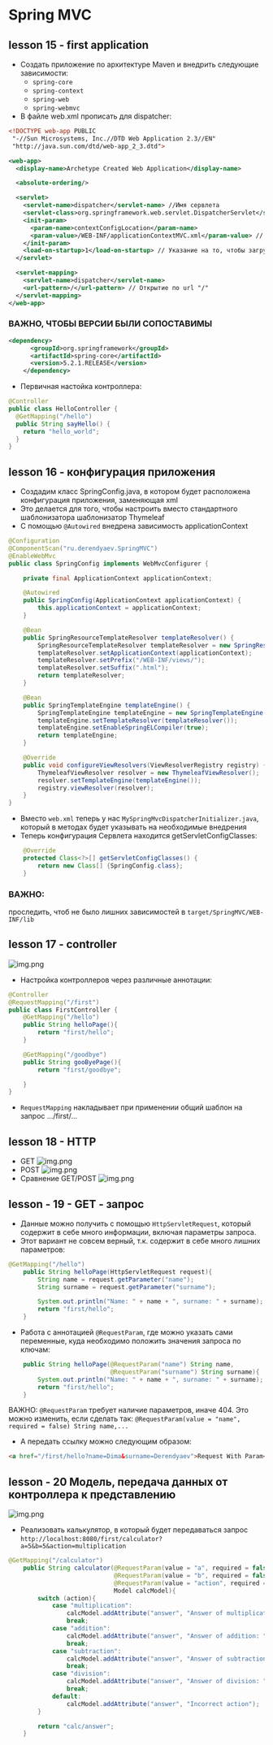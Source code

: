 # Spring MVC
## lesson 15 - first application

- Создать приложение по архитектуре Maven и внедрить следующие зависимости:
  - `spring-core`
  - `spring-context`
  - `spring-web`
  - `spring-webmvc`
- В файле web.xml прописать для dispatcher:
```xml
<!DOCTYPE web-app PUBLIC
 "-//Sun Microsystems, Inc.//DTD Web Application 2.3//EN"
 "http://java.sun.com/dtd/web-app_2_3.dtd">

<web-app>
  <display-name>Archetype Created Web Application</display-name>

  <absolute-ordering/>

  <servlet>
    <servlet-name>dispatcher</servlet-name> //Имя сервлета
    <servlet-class>org.springframework.web.servlet.DispatcherServlet</servlet-class> // Импорт сервлета
    <init-param>
      <param-name>contextConfigLocation</param-name>
      <param-value>/WEB-INF/applicationContextMVC.xml</param-value> // Импорт конфигурации
    </init-param>
    <load-on-startup>1</load-on-startup> // Указание на то, чтобы загружался первым
  </servlet>

  <servlet-mapping>
    <servlet-name>dispatcher</servlet-name>
    <url-pattern>/</url-pattern> // Открытие по url "/"
  </servlet-mapping>
</web-app>
```
### ВАЖНО, ЧТОБЫ ВЕРСИИ БЫЛИ СОПОСТАВИМЫ
```xml
<dependency>
      <groupId>org.springframework</groupId>
      <artifactId>spring-core</artifactId>
      <version>5.2.1.RELEASE</version>
    </dependency>
```
- Первичная настойка контроллера:
```java
@Controller
public class HelloController {
  @GetMapping("/hello")
  public String sayHello() {
    return "hello_world";
  }
}
```

## lesson 16 - конфигурация приложения
- Создадим класс SpringConfig.java, в котором будет расположена конфигурация приложения, заменяющая xml
- Это делается для того, чтобы настроить вместо стандартного шаблонизатора шаблонизатор Thymeleaf
- С помощью `@Autowired` внедрена зависимость applicationContext
```java
@Configuration
@ComponentScan("ru.derendyaev.SpringMVC")
@EnableWebMvc
public class SpringConfig implements WebMvcConfigurer {

    private final ApplicationContext applicationContext;

    @Autowired
    public SpringConfig(ApplicationContext applicationContext) {
        this.applicationContext = applicationContext;
    }

    @Bean
    public SpringResourceTemplateResolver templateResolver() {
        SpringResourceTemplateResolver templateResolver = new SpringResourceTemplateResolver();
        templateResolver.setApplicationContext(applicationContext);
        templateResolver.setPrefix("/WEB-INF/views/");
        templateResolver.setSuffix(".html");
        return templateResolver;
    }

    @Bean
    public SpringTemplateEngine templateEngine() {
        SpringTemplateEngine templateEngine = new SpringTemplateEngine();
        templateEngine.setTemplateResolver(templateResolver());
        templateEngine.setEnableSpringELCompiler(true);
        return templateEngine;
    }

    @Override
    public void configureViewResolvers(ViewResolverRegistry registry) {
        ThymeleafViewResolver resolver = new ThymeleafViewResolver();
        resolver.setTemplateEngine(templateEngine());
        registry.viewResolver(resolver);
    }
}
```
- Вместо `web.xml` теперь у нас `MySpringMvcDispatcherInitializer.java`, который в методах будет указывать на необходимые внедрения
- Теперь конфигурация Сервлета находится getServletConfigClasses:
```java
    @Override
    protected Class<?>[] getServletConfigClasses() {
        return new Class[] {SpringConfig.class};
    }
```
### ВАЖНО: 
проследить, чтоб не было лишних зависимостей в `target/SpringMVC/WEB-INF/lib`

## lesson 17 - controller
![img.png](mdResources/1.png)

- Настройка контроллеров через различные аннотации:
```java
@Controller
@RequestMapping("/first")
public class FirstController {
    @GetMapping("/hello")
    public String helloPage(){
        return "first/hello";
    }

    @GetMapping("/goodbye")
    public String gooByePage(){
        return "first/goodbye";

    }
}
```

- `RequestMapping` накладывает при применении общий шаблон на запрос .../first/... 


## lesson 18 - HTTP
- GET
![img.png](mdResources/get.png)
- POST
![img.png](mdResources/post.png)
- Сравнение GET/POST
![img.png](mdResources/get-post.png)

## lesson - 19 - GET - запрос
- Данные можно получить с помощью `HttpServletRequest`, который содержит в себе много информации, включая параметры запроса.
- Этот вариант не совсем верный, т.к. содержит в себе много лишних параметров:
```java
@GetMapping("/hello")
    public String helloPage(HttpServletRequest request){
        String name = request.getParameter("name");
        String surname = request.getParameter("surname");

        System.out.println("Name: " + name + ", surname: " + surname);
        return "first/hello";
    }
```
- Работа с аннотацией `@RequestParam`, где можно указать сами переменные, куда необходимо положить значения запроса по ключам:
```java
    public String helloPage(@RequestParam("name") String name,
                            @RequestParam("surname") String surname){
        System.out.println("Name: " + name + ", surname: " + surname);
        return "first/hello";
    }
```
ВАЖНО: `@RequestParam` требует наличие параметров, иначе 404. Это можно изменить, если сделать так: `@RequestParam(value = "name", required = false) String name,...`
- А передать ссылку можно следующим образом:
```html
<a href="/first/hello?name=Dima&surname=Derendyaev">Request With Param</a>
```

## lesson - 20 Модель, передача данных от контроллера к представлению
![img.png](mdResources/modelToView.png)
- Реализовать калькулятор, в который будет передаваться запрос `http://localhost:8080/first/calculator?a=5&b=5&action=multiplication`
```java
@GetMapping("/calculator")
    public String calculator(@RequestParam(value = "a", required = false) String a,
                             @RequestParam(value = "b", required = false) String b,
                             @RequestParam(value = "action", required = false) String action,
                             Model calcModel){
        switch (action){
            case "multiplication":
                calcModel.addAttribute("answer", "Answer of multiplication: " + (Integer.parseInt(a) * Integer.parseInt(b)));
                break;
            case "addition":
                calcModel.addAttribute("answer", "Answer of addition: " + (Integer.parseInt(a) + Integer.parseInt(b)));
                break;
            case "subtraction":
                calcModel.addAttribute("answer", "Answer of subtraction: " + (Integer.parseInt(a) - Integer.parseInt(b)));
                break;
            case "division":
                calcModel.addAttribute("answer", "Answer of division: " + (Integer.parseInt(a) / Integer.parseInt(b)));
                break;
            default:
                calcModel.addAttribute("answer", "Incorrect action");
        }

        return "calc/answer";
    }
```